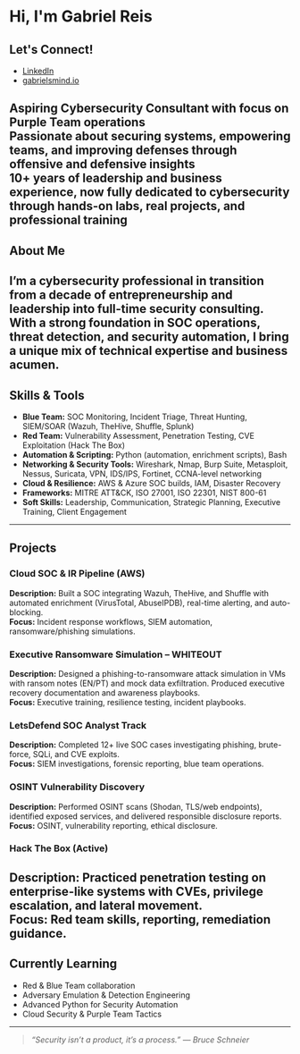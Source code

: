 # Hi, I'm Gabriel Reis

## Let's Connect!

-  [LinkedIn](https://www.linkedin.com/in/gabrielreis1712/)
-  [gabrielsmind.io](https://gabrielsmind.io)

 Aspiring **Cybersecurity Consultant** with focus on **Purple Team** operations  
 Passionate about securing systems, empowering teams, and improving defenses through offensive and defensive insights  
 10+ years of leadership and business experience, now fully dedicated to cybersecurity through hands-on labs, real projects, and professional training  
---
## About Me
I’m a cybersecurity professional in transition from a decade of entrepreneurship and leadership into full-time security consulting.  
With a strong foundation in SOC operations, threat detection, and security automation, I bring a unique mix of technical expertise and business acumen.  
---
## Skills & Tools
- **Blue Team:** SOC Monitoring, Incident Triage, Threat Hunting, SIEM/SOAR (Wazuh, TheHive, Shuffle, Splunk)  
- **Red Team:** Vulnerability Assessment, Penetration Testing, CVE Exploitation (Hack The Box)  
- **Automation & Scripting:** Python (automation, enrichment scripts), Bash  
- **Networking & Security Tools:** Wireshark, Nmap, Burp Suite, Metasploit, Nessus, Suricata, VPN, IDS/IPS, Fortinet, CCNA-level networking  
- **Cloud & Resilience:** AWS & Azure SOC builds, IAM, Disaster Recovery  
- **Frameworks:** MITRE ATT&CK, ISO 27001, ISO 22301, NIST 800-61  
- **Soft Skills:** Leadership, Communication, Strategic Planning, Executive Training, Client Engagement  
---
## Projects
### Cloud SOC & IR Pipeline (AWS)  
**Description:** Built a SOC integrating Wazuh, TheHive, and Shuffle with automated enrichment (VirusTotal, AbuseIPDB), real-time alerting, and auto-blocking.  
**Focus:** Incident response workflows, SIEM automation, ransomware/phishing simulations.  

### Executive Ransomware Simulation – WHITEOUT  
**Description:** Designed a phishing-to-ransomware attack simulation in VMs with ransom notes (EN/PT) and mock data exfiltration. Produced executive recovery documentation and awareness playbooks.  
**Focus:** Executive training, resilience testing, incident playbooks.  

### LetsDefend SOC Analyst Track  
**Description:** Completed 12+ live SOC cases investigating phishing, brute-force, SQLi, and CVE exploits.  
**Focus:** SIEM investigations, forensic reporting, blue team operations.  

### OSINT Vulnerability Discovery  
**Description:** Performed OSINT scans (Shodan, TLS/web endpoints), identified exposed services, and delivered responsible disclosure reports.  
**Focus:** OSINT, vulnerability reporting, ethical disclosure.  

### Hack The Box (Active)  
**Description:** Practiced penetration testing on enterprise-like systems with CVEs, privilege escalation, and lateral movement.  
**Focus:** Red team skills, reporting, remediation guidance.  
---
## Currently Learning
- Red & Blue Team collaboration  
- Adversary Emulation & Detection Engineering  
- Advanced Python for Security Automation  
- Cloud Security & Purple Team Tactics  
---

> _“Security isn’t a product, it’s a process.” — Bruce Schneier_

